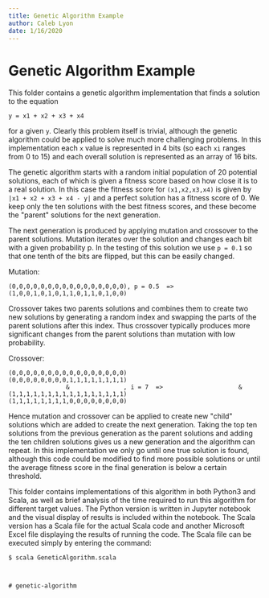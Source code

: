 ```yaml
---
title: Genetic Algorithm Example
author: Caleb Lyon
date: 1/16/2020
---
```


# Genetic Algorithm Example

This folder contains a genetic algorithm implementation that finds a solution to the equation

	y = x1 + x2 + x3 + x4

for a given `y`. Clearly this problem itself is trivial, although the genetic algorithm could be
applied to solve much more challenging problems. In this implementation each `x` value is represented 
in 4 bits (so each `xi` ranges from 0 to 15) and each overall solution is represented as an array of 
16 bits.

The genetic algorithm starts with a random initial population of 20 potential solutions, each of
which is given a fitness score based on how close it is to a real solution. In this case the fitness
score for `(x1,x2,x3,x4)` is given by `|x1 + x2 + x3 + x4 - y|` and a perfect solution has a fitness
score of 0. We keep only the ten solutions with the best fitness scores, and these become the 
"parent" solutions for the next generation.

The next generation is produced by applying mutation and crossover to the parent solutions. Mutation 
iterates over the solution and changes each bit with a given probability p. In the testing of this
solution we use `p = 0.1` so that one tenth of the bits are flipped, but this can be easily changed.

Mutation:

	(0,0,0,0,0,0,0,0,0,0,0,0,0,0,0,0), p = 0.5  =>  (1,0,0,1,0,1,0,1,1,0,1,1,0,1,0,0)

Crossover takes two parents solutions and combines them to create two new solutions by generating
a random index and swapping the parts of the parent solutions after this index. Thus crossover
typically produces more significant changes from the parent solutions than mutation with low 
probability.

Crossover:

	(0,0,0,0,0,0,0,0,0,0,0,0,0,0,0,0)				(0,0,0,0,0,0,0,0,1,1,1,1,1,1,1,1)
					&				, i = 7  =>  					&
	(1,1,1,1,1,1,1,1,1,1,1,1,1,1,1,1)				(1,1,1,1,1,1,1,1,0,0,0,0,0,0,0,0)


Hence mutation and crossover can be applied to create new "child" solutions which are added to 
create the next generation. Taking the top ten solutions from the previous generation as the parent 
solutions and adding the ten children solutions gives us a new generation and the algorithm can 
repeat. In this implementation we only go until one true solution is found, although this code could
be modified to find more possible solutions or until the average fitness score in the final 
generation is below a certain threshold.


This folder contains implementations of this algorithm in both Python3 and Scala, as well as brief
analysis of the time required to run this algorithm for different target values. The Python version
is written in Jupyter notebook and the visual display of results is included within the notebook. 
The Scala version has a Scala file for the actual Scala code and another Microsoft Excel file 
displaying the results of running the code. The Scala file can be executed simply by entering the
command:

	$ scala GeneticAlgorithm.scala



	#   g e n e t i c - a l g o r i t h m  
 